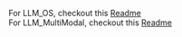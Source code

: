 For LLM_OS, checkout this [Readme](llm_multimodal/README.md)    
For LLM_MultiModal, checkout this [Readme](llm_os/README.md)